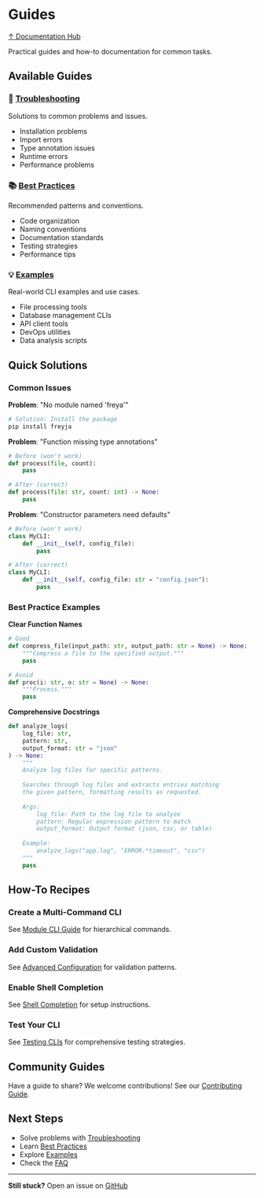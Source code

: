 # Guides

[↑ Documentation Hub](../README.md)

Practical guides and how-to documentation for common tasks.

## Available Guides

### 🔧 [Troubleshooting](troubleshooting.md)
Solutions to common problems and issues.
- Installation problems
- Import errors
- Type annotation issues
- Runtime errors
- Performance problems

### 📚 [Best Practices](best-practices.md)
Recommended patterns and conventions.
- Code organization
- Naming conventions
- Documentation standards
- Testing strategies
- Performance tips

### 💡 [Examples](examples.md)
Real-world CLI examples and use cases.
- File processing tools
- Database management CLIs
- API client tools
- DevOps utilities
- Data analysis scripts

## Quick Solutions

### Common Issues

**Problem**: "No module named 'freya'"
```bash
# Solution: Install the package
pip install freyja
```

**Problem**: "Function missing type annotations"
```python
# Before (won't work)
def process(file, count):
    pass

# After (correct)
def process(file: str, count: int) -> None:
    pass
```

**Problem**: "Constructor parameters need defaults"
```python
# Before (won't work)
class MyCLI:
    def __init__(self, config_file):
        pass

# After (correct)
class MyCLI:
    def __init__(self, config_file: str = "config.json"):
        pass
```

### Best Practice Examples

**Clear Function Names**
```python
# Good
def compress_file(input_path: str, output_path: str = None) -> None:
    """Compress a file to the specified output."""
    pass

# Avoid
def proc(i: str, o: str = None) -> None:
    """Process."""
    pass
```

**Comprehensive Docstrings**
```python
def analyze_logs(
    log_file: str,
    pattern: str,
    output_format: str = "json"
) -> None:
    """
    Analyze log files for specific patterns.
    
    Searches through log files and extracts entries matching
    the given pattern, formatting results as requested.
    
    Args:
        log_file: Path to the log file to analyze
        pattern: Regular expression pattern to match
        output_format: Output format (json, csv, or table)
        
    Example:
        analyze_logs("app.log", "ERROR.*timeout", "csv")
    """
    pass
```

## How-To Recipes

### Create a Multi-Command CLI
See [Module CLI Guide](../user-guide/module-cli.md#hierarchical-commands) for hierarchical commands.

### Add Custom Validation
See [Advanced Configuration](../advanced/custom-configuration.md#validation-hooks) for validation patterns.

### Enable Shell Completion
See [Shell Completion](../features/shell-completion.md) for setup instructions.

### Test Your CLI
See [Testing CLIs](../advanced/testing-clis.md) for comprehensive testing strategies.

## Community Guides

Have a guide to share? We welcome contributions! See our [Contributing Guide](../development/contributing.md).

## Next Steps

- Solve problems with [Troubleshooting](troubleshooting.md)
- Learn [Best Practices](best-practices.md)
- Explore [Examples](examples.md)
- Check the [FAQ](../faq.md)

---

**Still stuck?** Open an issue on [GitHub](https://github.com/terracoil/freyja/issues)